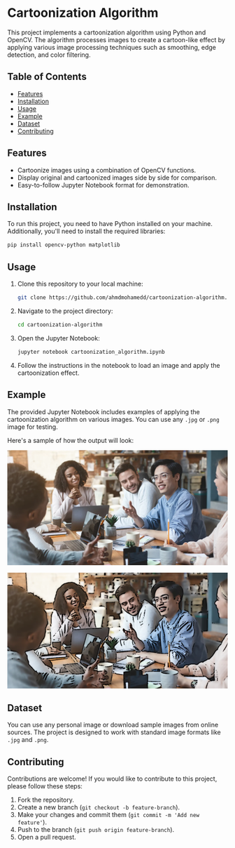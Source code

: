 # Cartoonization Algorithm

This project implements a cartoonization algorithm using Python and OpenCV. The algorithm processes images to create a cartoon-like effect by applying various image processing techniques such as smoothing, edge detection, and color filtering. 

## Table of Contents

- [Features](#features)
- [Installation](#installation)
- [Usage](#usage)
- [Example](#example)
- [Dataset](#dataset)
- [Contributing](#contributing)

## Features

- Cartoonize images using a combination of OpenCV functions.
- Display original and cartoonized images side by side for comparison.
- Easy-to-follow Jupyter Notebook format for demonstration.

## Installation

To run this project, you need to have Python installed on your machine. Additionally, you'll need to install the required libraries:

```bash
pip install opencv-python matplotlib
```

## Usage

1. Clone this repository to your local machine:

   ```bash
   git clone https://github.com/ahmdmohamedd/cartoonization-algorithm.git
   ```

2. Navigate to the project directory:

   ```bash
   cd cartoonization-algorithm
   ```

3. Open the Jupyter Notebook:

   ```bash
   jupyter notebook cartoonization_algorithm.ipynb
   ```

4. Follow the instructions in the notebook to load an image and apply the cartoonization effect.

## Example

The provided Jupyter Notebook includes examples of applying the cartoonization algorithm on various images. You can use any `.jpg` or `.png` image for testing.

Here's a sample of how the output will look:

![Original Image](image.png)

![Cartoonized Image](result.png)

## Dataset

You can use any personal image or download sample images from online sources. The project is designed to work with standard image formats like `.jpg` and `.png`.

## Contributing

Contributions are welcome! If you would like to contribute to this project, please follow these steps:

1. Fork the repository.
2. Create a new branch (`git checkout -b feature-branch`).
3. Make your changes and commit them (`git commit -m 'Add new feature'`).
4. Push to the branch (`git push origin feature-branch`).
5. Open a pull request.
